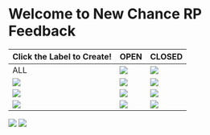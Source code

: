 # Welcome to New Chance RP Feedback
<table class="steelBlueCols">
<thead>
<tr>
<th>Click the Label to Create!</th>
<th>OPEN</th>
<th>CLOSED</th>
</tr>
</thead>
<tbody>
<tr>
<td>ALL</td>
<td><img src="https://img.shields.io/github/issues-raw/Senlar/ncrp_issues?style=for-the-badge"></td>
<td><img src="https://img.shields.io/github/issues-closed-raw/Senlar/ncrp_issues?style=for-the-badge"></td>
</tr>
<tr>
<td><img src="https://img.shields.io/github/labels/Senlar/ncrp_issues/bug?style=for-the-badge"></td>
<td><img src="https://img.shields.io/github/issues/Senlar/ncrp_issues/bug?style=for-the-badge"></td>
<td><img src="https://img.shields.io/github/issues-closed/Senlar/ncrp_issues/bug?style=for-the-badge"></td>

</tr>
<tr>
<td><img src="https://img.shields.io/github/labels/Senlar/ncrp_issues/enhancement?style=for-the-badge"></td>
<td><img src="https://img.shields.io/github/issues/Senlar/ncrp_issues/enhancement?style=for-the-badge"></td>
<td><img src="https://img.shields.io/github/issues-closed/Senlar/ncrp_issues/enhancement?style=for-the-badge"></td>
</tr>
<tr>
<td><img src="https://img.shields.io/github/labels/Senlar/ncrp_issues/new feature?style=for-the-badge"></td>
<td><img src="https://img.shields.io/github/issues/Senlar/ncrp_issues/new feature?style=for-the-badge"></td>
<td><img src="https://img.shields.io/github/issues-closed/Senlar/ncrp_issues/new feature?style=for-the-badge"></td>
</tr>
</tbody>
</table>

 
<p> <img src="https://img.shields.io/github/labels/Senlar/ncrp_issues/bug?style=for-the-badge">
<img src="https://i.imgur.com/Whdxkkc.png">
